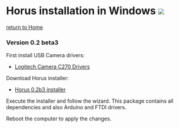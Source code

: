 # Horus installation in Windows ![][windows-logo]

[return to Home](../../README.md)

### Version 0.2 beta3

First install USB Camera drivers:

* [Logitech Camera C270 Drivers](http://support.logitech.com/en_us/product/hd-webcam-c270)

Download Horus installer:

* [Horus 0.2b3 installer](https://github.com/bqlabs/horus/releases/download/0.2b3/Horus_0.2b3.exe)

Execute the installer and follow the wizard. This package contains all dependencies and also Arduino and FTDI drivers.

Reboot the computer to apply the changes.

[windows-logo]: ../images/windows.png
